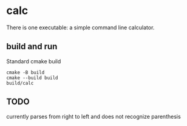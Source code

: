 # calc
There is one executable: a simple command line calculator.

## build and run
Standard cmake build 

```
cmake -B build
cmake --build build
build/calc
```

## TODO
currently parses from right to left and does not recognize parenthesis
